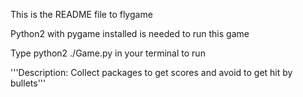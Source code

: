 This is the README file to flygame

Python2 with pygame installed is needed to run this game

Type python2 ./Game.py in your terminal to run

'''Description: Collect packages to get scores and avoid to get hit by bullets'''
